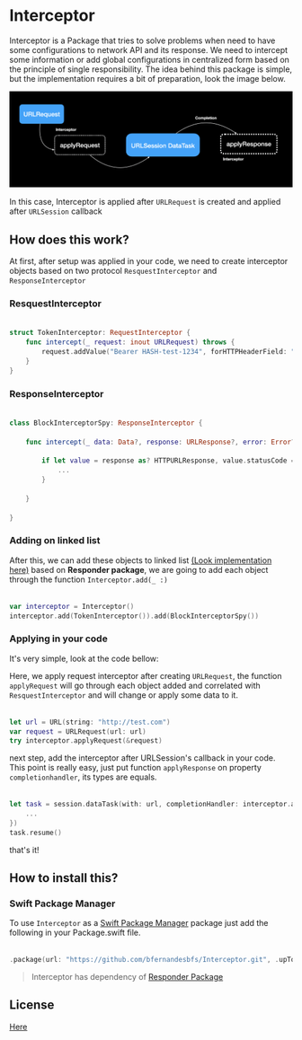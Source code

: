 # Interceptor

Interceptor is a Package that tries to solve problems when need to have some configurations to network API and its response. We need to intercept some information or add global configurations in centralized form based on the principle of single responsibility. The idea behind this package is simple, but the implementation requires a bit of preparation, look the image below.

![alt text](./Docs/Img/Img01.png)
 
In this case, Interceptor is applied after `URLRequest` is created and applied after `URLSession` callback
 
## How does this work?

At first, after setup was applied in your code, we need to create interceptor objects based on two protocol `ResquestInterceptor` and `ResponseInterceptor`   

### ResquestInterceptor

``` swift

struct TokenInterceptor: RequestInterceptor {
    func intercept(_ request: inout URLRequest) throws {
        request.addValue("Bearer HASH-test-1234", forHTTPHeaderField: "Authorization")
    }
}

```

### ResponseInterceptor

```swift

class BlockInterceptorSpy: ResponseInterceptor {

    func intercept(_ data: Data?, response: URLResponse?, error: Error?) {
        
        if let value = response as? HTTPURLResponse, value.statusCode == 401 {
            ...
        }
        
    }

}

```

### Adding on linked list 

After this, we can add these objects to linked list [(Look implementation here)](https://github.com/bfernandesbfs/Responder) based on **Responder package**, we are going to add each object through the function `Interceptor.add(_ :)`

```swift

var interceptor = Interceptor()
interceptor.add(TokenInterceptor()).add(BlockInterceptorSpy())

```

### Applying in your code

It's very simple, look at the code bellow:

Here, we apply request interceptor after creating `URLRequest`, the function `applyRequest` will go through each object added and correlated with `ResquestInterceptor` and will change or apply some data to it.

```swift

let url = URL(string: "http://test.com")
var request = URLRequest(url: url)
try interceptor.applyRequest(&request)

```

next step, add the interceptor after URLSession's callback in your code. This point is really easy, just put function `applyResponse` on property `completionhandler`, its types are equals.

```swift

let task = session.dataTask(with: url, completionHandler: interceptor.applyResponse { data, response, error in
    ...
})
task.resume()

```

that's it! 

## How to install this?

### Swift Package Manager

To use `Interceptor` as a [Swift Package Manager](https://swift.org/package-manager/) package just add the following in your Package.swift file.

``` swift

.package(url: "https://github.com/bfernandesbfs/Interceptor.git", .upToNextMajor(from: "0.0.1"))

```

> Interceptor has dependency of [Responder Package](https://github.com/bfernandesbfs/Responder)

## License

[Here](./LICENSE)
